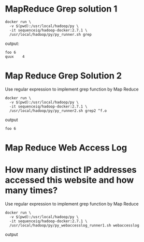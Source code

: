 # MapReduce Grep solution 1

```
docker run \
  -v $(pwd):/usr/local/hadoop/py \
  -it sequenceiq/hadoop-docker:2.7.1 \
  /usr/local/hadoop/py/py_runner.sh grep
```
output:

```
foo	6
quux	4
```
# Map Reduce Grep Solution 2

Use regular expression to implement grep function by Map Reduce
```
docker run \
  -v $(pwd):/usr/local/hadoop/py \
  -it sequenceiq/hadoop-docker:2.7.1 \
  /usr/local/hadoop/py/py_runner2.sh grep2 ^f.o
```  
 output
```
foo 6

```
# Map Reduce Web Access Log 
#	How many distinct IP addresses accessed this website and how many times?
Use regular expression to implement grep function by Map Reduce
```
docker run \
  -v $(pwd):/usr/local/hadoop/py \
  -it sequenceiq/hadoop-docker:2.7.1 \
  /usr/local/hadoop/py/py_webaccesslog_runner1.sh webaccesslog
```  
 output
```
